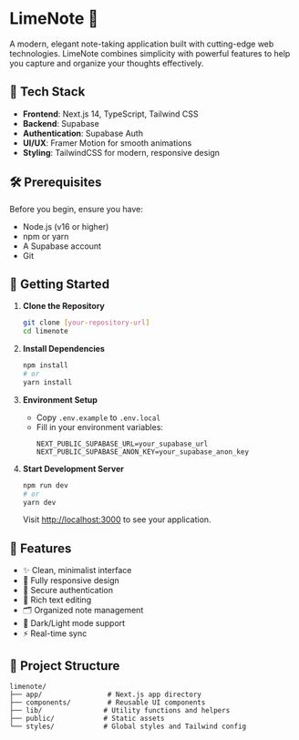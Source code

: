 # LimeNote 📝

A modern, elegant note-taking application built with cutting-edge web technologies. LimeNote combines simplicity with powerful features to help you capture and organize your thoughts effectively.

## 🚀 Tech Stack

- **Frontend**: Next.js 14, TypeScript, Tailwind CSS
- **Backend**: Supabase
- **Authentication**: Supabase Auth
- **UI/UX**: Framer Motion for smooth animations
- **Styling**: TailwindCSS for modern, responsive design

## 🛠️ Prerequisites

Before you begin, ensure you have:
- Node.js (v16 or higher)
- npm or yarn
- A Supabase account
- Git

## 🏁 Getting Started

1. **Clone the Repository**
   ```bash
   git clone [your-repository-url]
   cd limenote
   ```

2. **Install Dependencies**
   ```bash
   npm install
   # or
   yarn install
   ```

3. **Environment Setup**
   - Copy `.env.example` to `.env.local`
   - Fill in your environment variables:
     ```env
     NEXT_PUBLIC_SUPABASE_URL=your_supabase_url
     NEXT_PUBLIC_SUPABASE_ANON_KEY=your_supabase_anon_key
     ```

4. **Start Development Server**
   ```bash
   npm run dev
   # or
   yarn dev
   ```

   Visit [http://localhost:3000](http://localhost:3000) to see your application.

## 🌟 Features

- ✨ Clean, minimalist interface
- 📱 Fully responsive design
- 🔐 Secure authentication
- 📝 Rich text editing
- 🗂️ Organized note management
- 🌙 Dark/Light mode support
- ⚡ Real-time sync

## 📁 Project Structure

```
limenote/
├── app/                # Next.js app directory
├── components/         # Reusable UI components
├── lib/               # Utility functions and helpers
├── public/            # Static assets
└── styles/            # Global styles and Tailwind config
```
